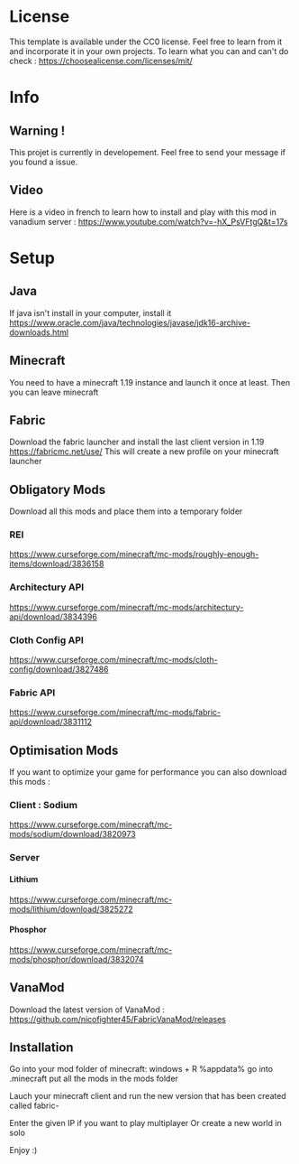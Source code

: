 # License

This template is available under the CC0 license. Feel free to learn from it and incorporate it in your own projects.
To learn what you can and can't do check : https://choosealicense.com/licenses/mit/

# Info

## Warning !

This projet is currently in developement. Feel free to send your message if you found a issue.

## Video

Here is a video in french to learn how to install and play with this mod in vanadium server : https://www.youtube.com/watch?v=-hX_PsVFtgQ&t=17s

# Setup

## Java

If java isn't install in your computer, install it
https://www.oracle.com/java/technologies/javase/jdk16-archive-downloads.html

## Minecraft

You need to have a minecraft 1.19 instance and launch it once at least. Then you can leave minecraft

## Fabric

Download the fabric launcher and install the last client version in 1.19
https://fabricmc.net/use/
This will create a new profile on your minecraft launcher

## Obligatory Mods

Download all this mods and place them into a temporary folder

### REI

https://www.curseforge.com/minecraft/mc-mods/roughly-enough-items/download/3836158

### Architectury API

https://www.curseforge.com/minecraft/mc-mods/architectury-api/download/3834396

### Cloth Config API

https://www.curseforge.com/minecraft/mc-mods/cloth-config/download/3827486

### Fabric API

https://www.curseforge.com/minecraft/mc-mods/fabric-api/download/3831112

## Optimisation Mods

If you want to optimize your game for performance you can also download this mods :

### Client : Sodium

https://www.curseforge.com/minecraft/mc-mods/sodium/download/3820973

### Server

#### Lithium

https://www.curseforge.com/minecraft/mc-mods/lithium/download/3825272

#### Phosphor

https://www.curseforge.com/minecraft/mc-mods/phosphor/download/3832074

## VanaMod

Download the latest version of VanaMod : https://github.com/nicofighter45/FabricVanaMod/releases

## Installation

Go into your mod folder of minecraft:
windows + R
%appdata%
go into .minecraft
put all the mods in the mods folder

Lauch your minecraft client and run the new version that has been created called fabric-<version>

Enter the given IP if you want to play multiplayer
Or create a new world in solo

Enjoy :)
